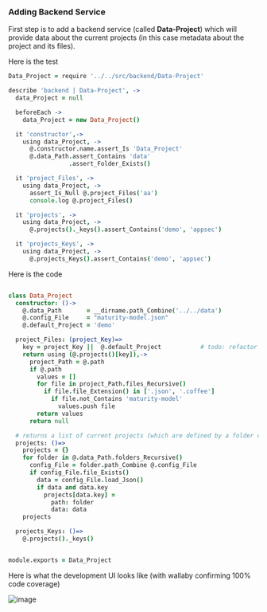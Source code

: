 ### Adding Backend Service

First step is to add a backend service (called **Data-Project**) which will provide data about the current projects (in this case metadata about the project and its files).

Here is the test

```coffee
Data_Project = require '../../src/backend/Data-Project'

describe 'backend | Data-Project', ->
  data_Project = null

  beforeEach ->
    data_Project = new Data_Project()

  it 'constructor',->
    using data_Project, ->
      @.constructor.name.assert_Is 'Data_Project'
      @.data_Path.assert_Contains 'data'
                 .assert_Folder_Exists()

  it 'project_Files', ->
    using data_Project, ->
      assert_Is_Null @.project_Files('aa')
      console.log @.project_Files()

  it 'projects', ->
    using data_Project, ->
      @.projects()._keys().assert_Contains('demo', 'appsec')

  it 'projects_Keys', ->
    using data_Project, ->
      @.projects_Keys().assert_Contains('demo', 'appsec')      
```

Here is the code

```coffee

class Data_Project
  constructor: ()->
    @.data_Path       = __dirname.path_Combine('../../data')
    @.config_File     = "maturity-model.json"
    @.default_Project = 'demo'

  project_Files: (project_Key)=>
    key = project_Key ||  @.default_Project           # todo: refactor to make it clear
    return using (@.projects()[key]),->
      project_Path = @.path
      if @.path
        values = []
        for file in project_Path.files_Recursive()
          if file.file_Extension() in ['.json', '.coffee']
            if file.not_Contains 'maturity-model'
              values.push file
        return values
      return null

  # returns a list of current projects (which are defined by a folder containing an maturity-model.json )
  projects: ()=>
    projects = {}
    for folder in @.data_Path.folders_Recursive()
      config_File = folder.path_Combine @.config_File
      if config_File.file_Exists()
        data = config_File.load_Json()
        if data and data.key
          projects[data.key] =
            path: folder
            data: data    
    projects

  projects_Keys: ()=>            
    @.projects()._keys()


module.exports = Data_Project
```

Here is what the development UI looks like (with wallaby confirming 100% code coverage)


![image](https://cloud.githubusercontent.com/assets/656739/16160967/f352a33c-34c2-11e6-8b47-9bd88fb9bbae.png)
